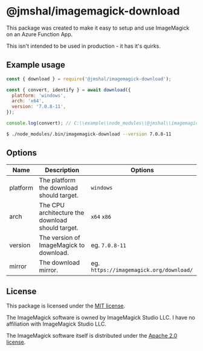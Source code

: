 # @jmshal/imagemagick-download

This package was created to make it easy to setup and use ImageMagick on an Azure Function App.

This isn't intended to be used in production - it has it's quirks.

## Example usage

```js
const { download } = require('@jmshal/imagemagick-download');

const { convert, identify } = await download({
  platform: 'windows',
  arch: 'x64',
  version: '7.0.8-11',
});

console.log(convert); // C:\\example\\node_modules\\@jmshal\\imagemagick-download\\bin\\windows\\x64\\7.0.8-11\\convert.exe
```

```sh
$ ./node_modules/.bin/imagemagick-download --version 7.0.8-11
```

## Options

Name | Description | Options
--- | --- | ---
platform | The platform the download should target. | `windows`
arch | The CPU architecture the download should target. | `x64` `x86`
version | The version of ImageMagick to download. | eg. `7.0.8-11`
mirror | The download mirror. | eg. `https://imagemagick.org/download/`

## License

This package is licensed under the [MIT license](./LICENSE.txt).

The ImageMagick software is owned by ImageMagick Studio LLC. I have no affiliation with ImageMagick Studio LLC.

The ImageMagick software itself is distributed under the [Apache 2.0 license](https://imagemagick.org/script/license.php).
